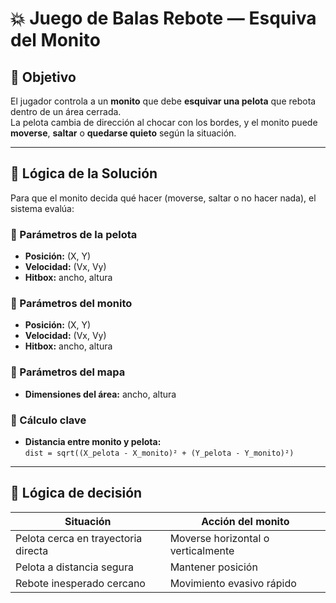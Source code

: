 # 💥 Juego de Balas Rebote — Esquiva del Monito

## 🎯 Objetivo
El jugador controla a un **monito** que debe **esquivar una pelota** que rebota dentro de un área cerrada.  
La pelota cambia de dirección al chocar con los bordes, y el monito puede **moverse**, **saltar** o **quedarse quieto** según la situación.

---

## 🧠 Lógica de la Solución
Para que el monito decida qué hacer (moverse, saltar o no hacer nada), el sistema evalúa:

### 🔹 Parámetros de la pelota
- **Posición:** (X, Y)  
- **Velocidad:** (Vx, Vy)  
- **Hitbox:** ancho, altura  

### 🔹 Parámetros del monito
- **Posición:** (X, Y)  
- **Velocidad:** (Vx, Vy)  
- **Hitbox:** ancho, altura  

### 🔹 Parámetros del mapa
- **Dimensiones del área:** ancho, altura  

### 🔹 Cálculo clave
- **Distancia entre monito y pelota:**  
  `dist = sqrt((X_pelota - X_monito)² + (Y_pelota - Y_monito)²)`

---

## 🧩 Lógica de decisión
| Situación | Acción del monito |
|------------|------------------|
| Pelota cerca en trayectoria directa | Moverse horizontal o verticalmente |
| Pelota a distancia segura | Mantener posición |
| Rebote inesperado cercano | Movimiento evasivo rápido |